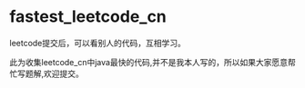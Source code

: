 # fastest_leetcode_cn


leetcode提交后，可以看别人的代码，互相学习。

此为收集leetcode_cn中java最快的代码,并不是我本人写的，所以如果大家愿意帮忙写题解,欢迎提交。
